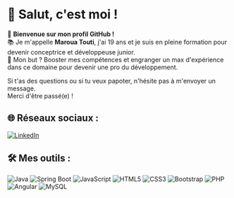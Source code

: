 # 👋 Salut, c'est moi !

🌟 **Bienvenue sur mon profil GitHub !**  
📚 Je m'appelle **Maroua Touti**, j'ai 19 ans et je suis en pleine formation pour devenir conceptrice et développeuse junior.  
🎯 Mon but ? Booster mes compétences et engranger un max d'expérience dans ce domaine pour devenir une pro du développement.  

Si t'as des questions ou si tu veux papoter, n'hésite pas à m'envoyer un message.  
Merci d'être passé(e) !

## 🌐 Réseaux sociaux :

[![LinkedIn](https://img.shields.io/badge/LinkedIn-blue?style=flat-square&logo=linkedin)](https://www.linkedin.com/in/maroua-touti-677aa5257/)

## 🛠 Mes outils :

![Java](https://img.shields.io/badge/Java-%23ED8B00.svg?&style=flat-square&logo=java&logoColor=white)
![Spring Boot](https://img.shields.io/badge/Spring_Boot-%236DB33F.svg?style=flat-square&logo=spring-boot)
![JavaScript](https://img.shields.io/badge/JavaScript-%23F7DF1E.svg?style=flat-square&logo=javascript&logoColor=black)
![HTML5](https://img.shields.io/badge/HTML5-%23E34F26.svg?style=flat-square&logo=html5&logoColor=white)
![CSS3](https://img.shields.io/badge/CSS3-%231572B6.svg?style=flat-square&logo=css3&logoColor=white)
![Bootstrap](https://img.shields.io/badge/Bootstrap-%237952B3.svg?style=flat-square&logo=bootstrap&logoColor=white)
![PHP](https://img.shields.io/badge/PHP-%23777BB4.svg?style=flat-square&logo=php&logoColor=white)
![Angular](https://img.shields.io/badge/Angular-%23DD0031.svg?style=flat-square&logo=angular&logoColor=white)
![MySQL](https://img.shields.io/badge/MySQL-%2300f.svg?style=flat-square&logo=mysql&logoColor=white)


